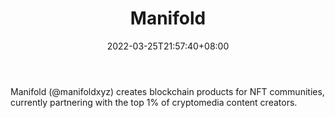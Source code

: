 ﻿---
weight: 
title: "Manifold"
description: "Manifold (@manifoldxyz) creates blockchain products for NFT communities, currently partnering with the top 1% of cryptomedia content creators."
date: 2022-03-25T21:57:40+08:00
lastmod: 2022-03-25T16:45:40+08:00
draft: false
authors: ["Metabd"]
featuredImage: "505.webp"
link: "https://www.manifold.xyz/"
tags: ["Manifold","数字收藏品"]
categories: ["navigation"]
navigation: ["数字收藏品"]
lightgallery: true
toc: true
pinned: false
recommend: false
recommend1: false
---
Manifold (@manifoldxyz) creates blockchain products for NFT communities, currently partnering with the top 1% of cryptomedia content creators.
